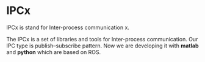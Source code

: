 # IPCx

IPCx is stand for Inter-process communication x.

The IPCx is a set of libraries and tools for Inter-process communication.
Our IPC type is publish–subscribe pattern. Now we are developing it with **matlab** and **python** which are based on ROS.
